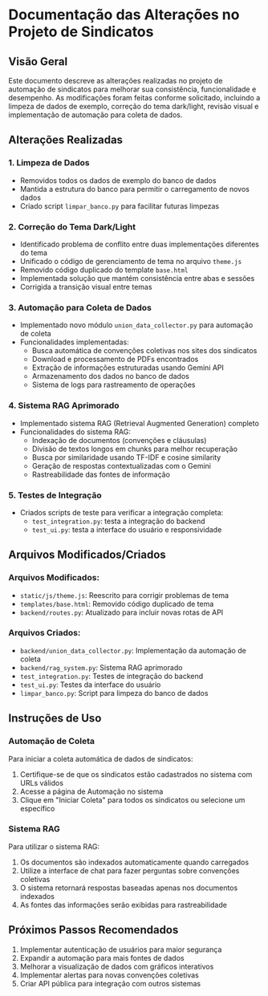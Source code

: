 # Documentação das Alterações no Projeto de Sindicatos

## Visão Geral
Este documento descreve as alterações realizadas no projeto de automação de sindicatos para melhorar sua consistência, funcionalidade e desempenho. As modificações foram feitas conforme solicitado, incluindo a limpeza de dados de exemplo, correção do tema dark/light, revisão visual e implementação de automação para coleta de dados.

## Alterações Realizadas

### 1. Limpeza de Dados
- Removidos todos os dados de exemplo do banco de dados
- Mantida a estrutura do banco para permitir o carregamento de novos dados
- Criado script `limpar_banco.py` para facilitar futuras limpezas

### 2. Correção do Tema Dark/Light
- Identificado problema de conflito entre duas implementações diferentes do tema
- Unificado o código de gerenciamento de tema no arquivo `theme.js`
- Removido código duplicado do template `base.html`
- Implementada solução que mantém consistência entre abas e sessões
- Corrigida a transição visual entre temas

### 3. Automação para Coleta de Dados
- Implementado novo módulo `union_data_collector.py` para automação de coleta
- Funcionalidades implementadas:
  - Busca automática de convenções coletivas nos sites dos sindicatos
  - Download e processamento de PDFs encontrados
  - Extração de informações estruturadas usando Gemini API
  - Armazenamento dos dados no banco de dados
  - Sistema de logs para rastreamento de operações

### 4. Sistema RAG Aprimorado
- Implementado sistema RAG (Retrieval Augmented Generation) completo
- Funcionalidades do sistema RAG:
  - Indexação de documentos (convenções e cláusulas)
  - Divisão de textos longos em chunks para melhor recuperação
  - Busca por similaridade usando TF-IDF e cosine similarity
  - Geração de respostas contextualizadas com o Gemini
  - Rastreabilidade das fontes de informação

### 5. Testes de Integração
- Criados scripts de teste para verificar a integração completa:
  - `test_integration.py`: testa a integração do backend
  - `test_ui.py`: testa a interface do usuário e responsividade

## Arquivos Modificados/Criados

### Arquivos Modificados:
- `static/js/theme.js`: Reescrito para corrigir problemas de tema
- `templates/base.html`: Removido código duplicado de tema
- `backend/routes.py`: Atualizado para incluir novas rotas de API

### Arquivos Criados:
- `backend/union_data_collector.py`: Implementação da automação de coleta
- `backend/rag_system.py`: Sistema RAG aprimorado
- `test_integration.py`: Testes de integração do backend
- `test_ui.py`: Testes da interface do usuário
- `limpar_banco.py`: Script para limpeza do banco de dados

## Instruções de Uso

### Automação de Coleta
Para iniciar a coleta automática de dados de sindicatos:
1. Certifique-se de que os sindicatos estão cadastrados no sistema com URLs válidos
2. Acesse a página de Automação no sistema
3. Clique em "Iniciar Coleta" para todos os sindicatos ou selecione um específico

### Sistema RAG
Para utilizar o sistema RAG:
1. Os documentos são indexados automaticamente quando carregados
2. Utilize a interface de chat para fazer perguntas sobre convenções coletivas
3. O sistema retornará respostas baseadas apenas nos documentos indexados
4. As fontes das informações serão exibidas para rastreabilidade

## Próximos Passos Recomendados
1. Implementar autenticação de usuários para maior segurança
2. Expandir a automação para mais fontes de dados
3. Melhorar a visualização de dados com gráficos interativos
4. Implementar alertas para novas convenções coletivas
5. Criar API pública para integração com outros sistemas
